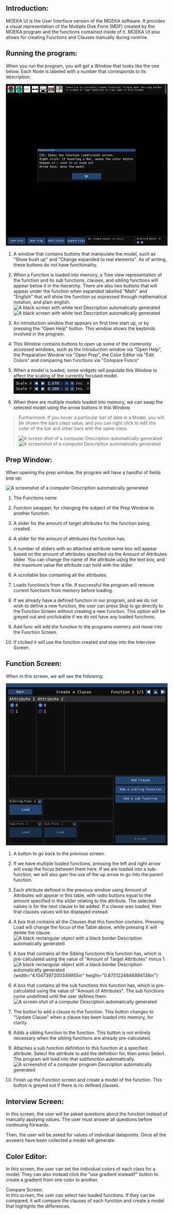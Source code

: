 ## Introduction:

MOEKA UI is the User Interface version of the MOEKA software. It
provides a visual representation of the Multiple Disk Form (MDF) created
by the MOEKA program and the functions contained inside of it. MOEKA UI
also allows for creating Functions and Clauses manually during runtime.

## Running the program:

When you run the program, you will get a Window that looks like the one
below. Each Node is labeled with a number that corresponds to its
description.

![](./help/media/image11.png)

1)  A window that contains buttons that manipulate the model, such as
    "Show bush up" and "Change expanded to real elements". As of
    writing, these buttons do not have functionality.

2)  When a Function is loaded into memory, a Tree view representation of
    the function and its sub functions, clauses, and sibling functions
    will appear below it in the hierarchy. There are also two buttons
    that will appear under the function when expanded labelled "Math"
    and "English" that will show the function as expressed through
    mathematical notation, and plain english.\
    ![A black screen with white text Description automatically
    generated](./help/media/image13.tmp)\
    ![A black screen with white text Description automatically
    generated](./help/media/image14.tmp)

3)  An introduction window that appears on first time start up, or by
    pressing the "Open Help" button. This window shows the keybinds
    involved in the program.

4)  This Window contains buttons to open up some of the commonly
    accessed windows, such as the Introduction window via "Open Help",
    the Preparation Window via "Open Prep", the Color Editor via "Edit
    Colors" and comparing two functions via "Compare Funcs"

5)  When a model is loaded, some widgets will populate this Window to
    affect the scaling of the currently focused model.\
    ![](./help/media/image15.tmp)

6)  When there are multiple models loaded into memory, we can swap the
    selected model using the arrow buttons in this Window.

> Furthermore, If you hover a particular bar of data in a Model, you
> will be shown the bars class value, and you can right click to edit
> the color of the bar and other bars with the same class.
>
> ![A screen shot of a computer Description automatically
> generated](./help/media/image16.tmp)![A screenshot of a computer Description
> automatically
> generated](./help/media/image17.tmp)

## Prep Window:

When opening the prep window, the program will have a handful of fields
pop up:

![A screenshot of a computer Description automatically
generated](./help/media/image33.tmp)

1)  The Functions name

2)  Function swapper, for changing the subject of the Prep Window to
    another function.

3)  A slider for the amount of target attributes for the function being
    created.

4)  A slider for the amount of attributes the function has.

5)  A number of sliders with an attached attribute name box will appear
    based on the amount of attributes specified via the Amount of
    Attributes slider. You can change the name of the attribute using
    the text box, and the maximum value the attribute can hold with the
    slider.

6)  A scrollable box containing all the attributes.

7)  Loads function/s from a file. If successful the program will remove
    current functions from memory before loading.

8)  If we already have a defined function in our program, and we do not
    wish to define a new function, the user can press Skip to go
    directly to the Function Screen without creating a new function.
    This option will be greyed out and unclickable if we do not have any
    loaded functions.

9)  Add func will add the function to the programs memory and move into
    the Function Screen.

10) If clicked it will use the function created and step into the
    Interview Screen.

## Function Screen:

When in this screen, we will see the following:

![](./help/media/image51.tmp)

1)  A button to go back to the previous screen.

2)  If we have multiple loaded functions, pressing the left and right
    arrow will swap the focus between them here. If we are loaded into a
    sub-function, we will also gain the use of the up arrow to go into
    the parent function.

3)  Each attribute defined in the previous window using Amount of
    Attributes will appear in this table, with radio buttons equal to
    the amount specified in the slider relating to the attribute. The
    selected values is for the next clause to be added. If a clause was
    loaded, then that clauses values will be displayed instead.

4)  A box that contains all the Clauses that this function contains.
    Pressing Load will change the focus of the Table above, while
    pressing X will delete the clause.\
    ![A black rectangular object with a black border Description
    automatically
    generated](./help/media/image52.tmp)

5)  A box that contains all the Sibling functions this function has,
    which is pre-calculated using the value of "Amount of Target
    Attributes" minus 1.\
    ![A black rectangular object with a black border Description
    automatically
    generated](./help/media/image53.tmp){width="4.1047397200349955in"
    height="0.8751224846894138in"}

6)  A box that contains all the sub functions this function has, which
    is pre-calculated using the value of "Amount of Attributes". The sub
    functions come undefined until the user defines them.\
    ![A screen shot of a computer Description automatically
    generated](./help/media/image54.tmp)

7)  The button to add a clause to the function. This button changes to
    "Update Clause" when a clause has been loaded into memory, for
    clarity.

8)  Adds a sibling function to the function. This button is not entirely
    necessary when the sibling functions are already pre-calculated.

9)  Attaches a sub function definition to this function at a specified
    attribute. Select the attribute to add the definition for, then
    press Select. The program will load into that subfunction
    automatically.\
    ![A screenshot of a computer program Description automatically
    generated](./help/media/image55.tmp)

10) Finish up the Function screen and create a model of the function.
    This button is greyed out if there is no defined clauses.

## Interview Screen:

In this screen, the user will be asked questions about the function
instead of manually applying values. The user must answer all questions
before continuing forwards.

Then, the user will be asked for values of individual datapoints. Once
all the answers have been collected a model will generate.

## Color Editor:

In this screen, the user can set the individual colors of each class for
a model. They can also instead click the "use gradient instead?" button
to create a gradient from one color to another.

Compare Screen:\
In this screen, the user can select two loaded functions. If they can be
compared, it will compare the clauses of each function and create a
model that highlights the differences.
